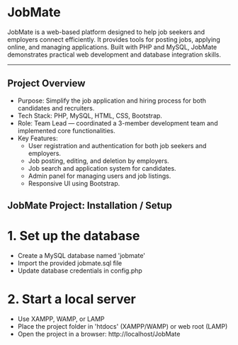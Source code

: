# JobMate

JobMate is a web-based platform designed to help job seekers and employers connect efficiently. It provides tools for posting jobs, applying online, and managing applications. Built with PHP and MySQL, JobMate demonstrates practical web development and database integration skills.

---

## Project Overview

- Purpose: Simplify the job application and hiring process for both candidates and recruiters.
- Tech Stack: PHP, MySQL, HTML, CSS, Bootstrap.
- Role: Team Lead — coordinated a 3-member development team and implemented core functionalities.
- Key Features:
  - User registration and authentication for both job seekers and employers.
  - Job posting, editing, and deletion by employers.
  - Job search and application system for candidates.
  - Admin panel for managing users and job listings.
  - Responsive UI using Bootstrap.

## JobMate Project: Installation / Setup

# 1. Set up the database

 - Create a MySQL database named 'jobmate'
 - Import the provided jobmate.sql file
 - Update database credentials in config.php

# 2. Start a local server

 - Use XAMPP, WAMP, or LAMP
 - Place the project folder in 'htdocs' (XAMPP/WAMP) or web root (LAMP)
 - Open the project in a browser:
   http://localhost/JobMate
